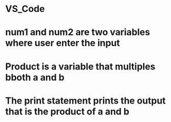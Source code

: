 # VS_Code
# num1 and num2 are two variables where user enter the input
# Product is a variable that multiples bboth a and b
# The print statement prints the output that is the product of a and b 
